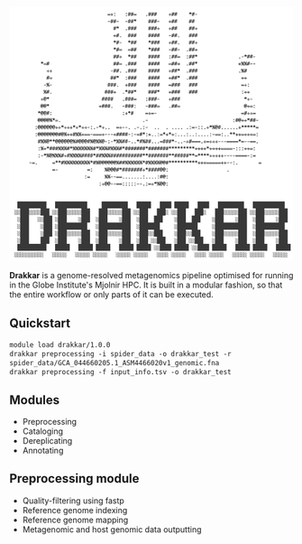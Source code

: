 ![alt text](drakkar.png "DRAKKAR by the AlberdiLab")

**Drakkar** is a genome-resolved metagenomics pipeline optimised for running in the Globe Institute's Mjolnir HPC. It is built in a modular fashion, so that the entire workflow or only parts of it can be executed.

## Quickstart

```
module load drakkar/1.0.0
drakkar preprocessing -i spider_data -o drakkar_test -r spider_data/GCA_044660205.1_ASM4466020v1_genomic.fna
drakkar preprocessing -f input_info.tsv -o drakkar_test
```

## Modules

* Preprocessing
* Cataloging
* Dereplicating
* Annotating

## Preprocessing module

- Quality-filtering using fastp
- Reference genome indexing
- Reference genome mapping
- Metagenomic and host genomic data outputting
